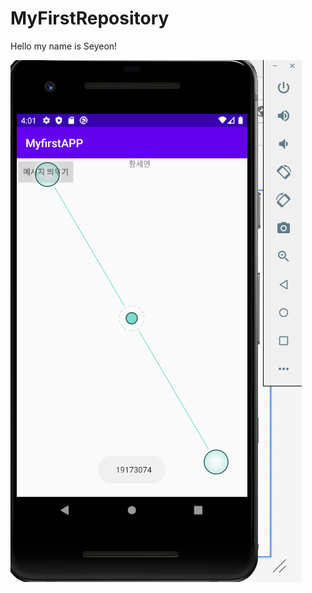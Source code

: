 # MyFirstRepository

Hello my name is Seyeon!



<img width="" height="" src="./Png/19173074.png"></img>
